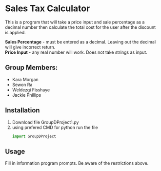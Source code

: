 # Sales Tax Calculator

This is a program that will take a price input and sale percentage as a decimal number then calculate the total cost for the user after the discount is applied.

**Sales Percentage** - must be entered as a decimal. Leaving out the decimal will give incorrect return.\
**Price Input** - any real number will work. Does not take strings as input.

## Group Members:
- Kara Morgan
- Sewon Ra
- Weldezgi Fisshaye
- Jackie Phillips

## Installation 
1. Download file
   GroupDProject1.py
2. using prefered CMD for python run the file
   ```python
   import GroupDProject

## Usage
Fill in information program prompts. Be aware of the restrictions above.
  

